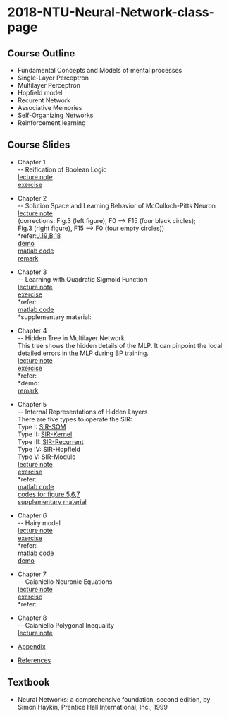 # 2018-NTU-Neural-Network-class-page

## Course Outline

- Fundamental Concepts and Models of mental processes
- Single-Layer Perceptron
- Multilayer Perceptron
- Hopfield model
- Recurent Network
- Associative Memories
- Self-Organizing Networks
- Reinforcement learning

## Course Slides
- Chapter 1  
-- Reification of Boolean Logic  
[lecture note](./Chapter_1/lecture_note/Chapter1_lastest.pdf)  
[exercise](./Chapter_1/exercise/exe_01.pdf)

- Chapter 2  
-- Solution Space and Learning Behavior of McCulloch-Pitts Neuron  
[lecture note](./Chapter_2/lecture_note/Germetrical.pdf)  
(corrections: Fig.3 (left figure), F0 --> F15 (four black circles);  
Fig.3 (right figure), F15 --> F0 (four empty circles))  
*refer:[J.19](./Chapter_2/refer/J19/),[B.18](./Chapter_2/refer/B18/)  
[demo](./Chapter_2/demo/)  
[matlab code](./Chapter_2/matlab_code/)  
[remark](./Chapter_2/remark/NNChapter2Remark.pdf)

- Chapter 3  
-- Learning with Quadratic Sigmoid Function   
[lecture note]()  
[exercise]()  
*refer:  
[matlab code]()  
*supplementary material:

- Chapter 4  
-- Hidden Tree in Multilayer Network  
This tree shows the hidden details of the MLP. It can pinpoint the local detailed errors in the MLP during BP training.  
[lecture note]()  
[exercise]()  
*refer:  
*demo:  
[remark]()

- Chapter 5  
-- Internal Representations of Hidden Layers  
There are five types to operate the SIR:  
Type I:    [SIR-SOM]()  
Type II:   [SIR-Kernel]()  
Type III:  [SIR-Recurrent]()  
Type IV:   SIR-Hopfield  
Type V:    SIR-Module  
[lecture note]()  
[exercise]()  
*refer:  
[matlab code]()  
[codes for figure 5,6,7]()  
[supplementary material]()

- Chapter 6  
-- Hairy model  
[lecture note]()  
[exercise]()  
*refer:  
[matlab code]()  
[demo]()

- Chapter 7  
-- Caianiello Neuronic Equations  
[lecture note]()  
[exercise]()  
*refer:

- Chapter 8  
-- Caianiello Polygonal Inequality  
[lecture note]()  

- [Appendix]()
- [References]()

## Textbook

- Neural Networks: a comprehensive foundation, second edition, by Simon Haykin, Prentice Hall International, Inc., 1999